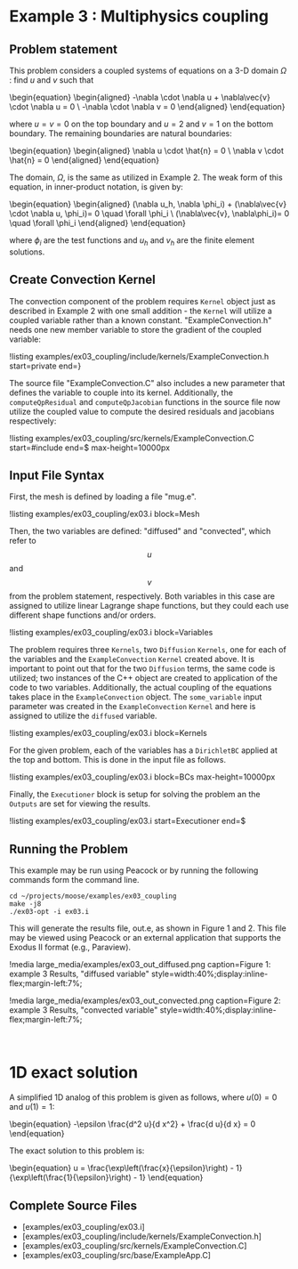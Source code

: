 # Example 3 : Multiphysics coupling

## Problem statement

This problem considers a coupled systems of equations on a 3-D domain $\Omega$ : find $u$ and $v$
such that

\begin{equation}
\begin{aligned}
-\nabla \cdot \nabla u + \nabla\vec{v} \cdot \nabla u = 0 \\
-\nabla \cdot \nabla v = 0
\end{aligned}
\end{equation}

where $u=v=0$ on the top boundary and $u=2$ and $v=1$ on the bottom boundary. The remaining
boundaries are natural boundaries:

\begin{equation}
\begin{aligned}
\nabla u \cdot \hat{n} = 0 \\
\nabla v \cdot \hat{n} = 0
\end{aligned}
\end{equation}

The domain, $\Omega$, is the same as utilized in Example 2.  The weak form of this equation, in
inner-product notation, is given by:

\begin{equation}
\begin{aligned}
(\nabla u_h, \nabla \phi_i) + (\nabla\vec{v} \cdot \nabla u, \phi_i)= 0 \quad \forall  \phi_i \\
(\nabla\vec{v}, \nabla\phi_i)= 0 \quad \forall  \phi_i
\end{aligned}
\end{equation}

where $\phi_i$ are the test functions and $u_h$ and $v_h$ are the finite element solutions.

## Create Convection Kernel

The convection component of the problem requires `Kernel` object just as described in Example 2
with one small addition - the `Kernel` will utilize a coupled variable rather than a known
constant.  "ExampleConvection.h" needs one new member variable to store the gradient of the
coupled variable:

!listing examples/ex03_coupling/include/kernels/ExampleConvection.h start=private end=}

The source file "ExampleConvection.C" also includes a new parameter that defines the variable to
couple into its kernel. Additionally, the `computeQpResidual` and `computeQpJacobian` functions in
the source file now utilize the coupled value to compute the desired residuals and jacobians
respectively:

!listing examples/ex03_coupling/src/kernels/ExampleConvection.C start=#include end=$ max-height=10000px

## Input File Syntax

First, the mesh is defined by loading a file "mug.e".

!listing examples/ex03_coupling/ex03.i block=Mesh

Then, the two variables are defined: "diffused" and "convected", which refer to $$u$$ and $$v$$
from the problem statement, respectively. Both variables in this case are assigned to utilize
linear Lagrange shape functions, but they could each use different shape functions and/or orders.

!listing examples/ex03_coupling/ex03.i block=Variables

The problem requires three `Kernels`, two `Diffusion` `Kernels`, one for each of the variables and
the `ExampleConvection` `Kernel` created above. It is important to point out that for the two
`Diffusion` terms, the same code is utilized; two instances of the C++ object are created to
application of the code to two variables.  Additionally, the actual coupling of the equations
takes place in the `ExampleConvection` object. The `some_variable` input parameter was created in
the `ExampleConvection` `Kernel` and here is assigned to utilize the `diffused` variable.

!listing examples/ex03_coupling/ex03.i block=Kernels

For the given problem, each of the variables has a `DirichletBC` applied at the top and bottom.
This is done in the input file as follows.

!listing examples/ex03_coupling/ex03.i block=BCs max-height=10000px

Finally, the `Executioner` block is setup for solving the problem an the `Outputs` are set for
viewing the results.

!listing examples/ex03_coupling/ex03.i start=Executioner end=$

## Running the Problem

This example may be run using Peacock or by running the following commands form the command line.

```
cd ~/projects/moose/examples/ex03_coupling
make -j8
./ex03-opt -i ex03.i
```

This will generate the results file, out.e, as shown in Figure 1 and 2. This file may be viewed
using Peacock or an external application that supports the Exodus II format (e.g., Paraview).

<div style="width:100%">

!media large_media/examples/ex03_out_diffused.png
       caption=Figure 1: example 3 Results, "diffused variable"
       style=width:40%;display:inline-flex;margin-left:7%;

!media large_media/examples/ex03_out_convected.png
       caption=Figure 2: example 3 Results, "convected variable"
       style=width:40%;display:inline-flex;margin-left:7%;

</div><br>

# 1D exact solution

 A simplified 1D analog of this problem is given as follows, where $u(0)=0$ and $u(1)=1$:

\begin{equation}
-\epsilon \frac{d^2 u}{d x^2} + \frac{d u}{d x} = 0
\end{equation}

The exact solution to this problem is:

\begin{equation}
u = \frac{\exp\left(\frac{x}{\epsilon}\right) - 1}{\exp\left(\frac{1}{\epsilon}\right) - 1}
\end{equation}

## Complete Source Files

- [examples/ex03_coupling/ex03.i]
- [examples/ex03_coupling/include/kernels/ExampleConvection.h]
- [examples/ex03_coupling/src/kernels/ExampleConvection.C]
- [examples/ex03_coupling/src/base/ExampleApp.C]


